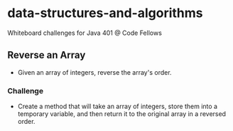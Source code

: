 # data-structures-and-algorithms
Whiteboard challenges for Java 401 @ Code Fellows

## Reverse an Array
- Given an array of integers, reverse the array's order.

### Challenge
- Create a method that will take an array of integers, store them into a temporary variable, and then return it to the original array in a reversed order.
